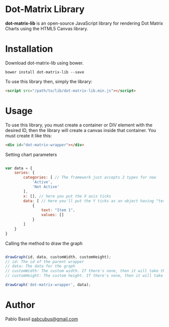 # Dot-Matrix Library

**dot-matrix-lib** is an open-source JavaScript library for rendering Dot Matrix Charts using the HTML5 Canvas library.

# Installation

Download dot-matrix-lib using bower.

```
bower install dot-matrix-lib --save
```

To use this library then, simply the library:

``` html
<script src="/path/to/lib/dot-matrix-lib.min.js"></script>
```

# Usage

To use this library, you must create a container or DIV element with the desired ID, then the library will create a canvas inside that container. You must create it like this:

```html
<div id="dot-matrix-wrapper"></div>
```

Setting chart parameters
```javascript

var data = {
	series: {
		categories: [ // The framework just accepts 2 types for now
			'Active',
			'Not Active'
		],
		x: [], // here you put the X axis ticks
		data: [ // Here you'll put the Y ticks as an object having "text" and "values" as properties. Also the values should be the same length as the X ticks
			{
				text: "Item 1",
				values: []
			}
		]
	}
}

```

Calling the method to draw the graph
```javascript

drawGraph(id, data, customWidth, customHeight);
// id: The id of the parent wrapper
// data: The data for the graph
// customWidth: The custom width. If there's none, then it will take the parent's width
// customHeight: The custom height. If there's none, then it will take the parent's height

drawGraph('dot-matrix-wrapper', data);

```

# Author

Pablo Bassil
pabcubus@gmail.com
